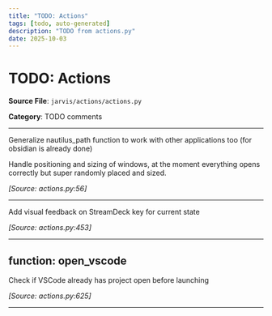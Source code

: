 ```yaml
---
title: "TODO: Actions"
tags: [todo, auto-generated]
description: "TODO from actions.py"
date: 2025-10-03
---
```


# TODO: Actions

**Source File**: `jarvis/actions/actions.py`

**Category**: TODO comments

---

<a id="general-1"></a>

Generalize nautilus_path function to work with other applications too (for obsidian is already done)

Handle positioning and sizing of windows, at the moment everything opens correctly but super randomly placed and sized.

*[Source: actions.py:56]*

---

<a id="general-2"></a>

Add visual feedback on StreamDeck key for current state

*[Source: actions.py:453]*

---

## function: open_vscode

<a id="function:-open_vscode-1"></a>

Check if VSCode already has project open before launching

*[Source: actions.py:625]*

---
